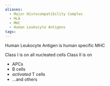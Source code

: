 ```yaml
---
aliases:
  - Major Histocompatibility Complex
  - HLA
  - MHC
  - Human Leukocyte Antigens
tags:
---
```


Human Leukocyte Antigen is human specific MHC


Class I is on all nucleated cells
Class II is on
- APCs
- B cells
- *activated* T cells
- ...and others